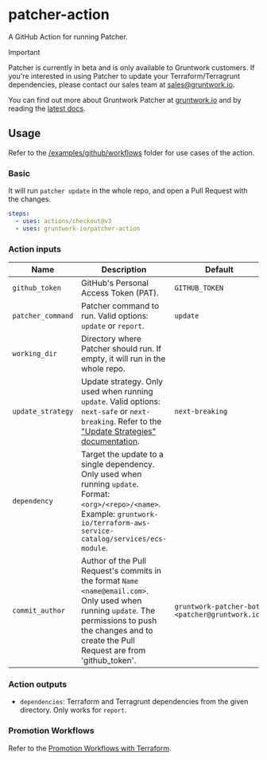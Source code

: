 # patcher-action
A GitHub Action for running Patcher.

> [!IMPORTANT]
> Patcher is currently in beta and is only available to Gruntwork customers. If you're interested in using Patcher to update your
> Terraform/Terragrunt dependencies, please contact our sales team at sales@gruntwork.io.

You can find out more about Gruntwork Patcher at [gruntwork.io](https://gruntwork.io/patcher) and by reading the [latest docs](https://docs.gruntwork.io/patcher/).

## Usage

Refer to the [/examples/github/workflows](/examples/github/workflows) folder for use cases of the action.

### Basic 
It will run `patcher update` in the whole repo, and open a Pull Request with the changes.

```yaml
steps:
  - uses: actions/checkout@v3
  - uses: gruntwork-io/patcher-action
```

### Action inputs

| Name              | Description                                                                                                                                                                                              | Default                                        |
|-------------------|----------------------------------------------------------------------------------------------------------------------------------------------------------------------------------------------------------|------------------------------------------------|
| `github_token`    | GitHub's Personal Access Token (PAT).                                                                                                                                                                    | `GITHUB_TOKEN`                                 |
| `patcher_command` | Patcher command to run. Valid options: `update` or `report`.                                                                                                                                             | `update`                                       |
| `working_dir`     | Directory where Patcher should run. If empty, it will run in the whole repo.                                                                                                                             |                                                |
| `update_strategy` | Update strategy. Only used when running `update`. Valid options: `next-safe` or `next-breaking`. Refer to the ["Update Strategies" documentation](https://docs.gruntwork.io/patcher/update-strategies).  | `next-breaking`                                |
| `dependency`      | Target the update to a single dependency. Only used when running `update`. Format: `<org>/<repo>/<name>`. Example: `gruntwork-io/terraform-aws-service-catalog/services/ecs-module`.                     |                                                |
| `commit_author`   | Author of the Pull Request's commits in the format `Name <name@email.com>`. Only used when running `update`. The permissions to push the changes and to create the Pull Request are from 'github_token'. | `gruntwork-patcher-bot <patcher@gruntwork.io>` |

### Action outputs
- `dependencies`: Terraform and Terragrunt dependencies from the given directory. Only works for `report`.

### Promotion Workflows 

Refer to the [Promotion Workflows with Terraform](https://blog.gruntwork.io/promotion-workflows-with-terraform-13c05bed953d).

